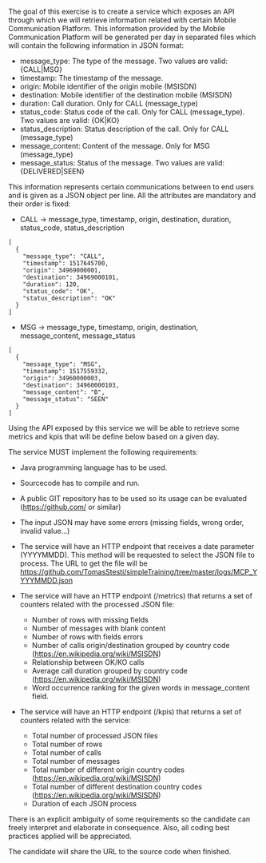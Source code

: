 The goal of this exercise is to create a service which exposes an API through which we will retrieve information related with certain Mobile Communication Platform. This information provided by the Mobile Communication Platform will be generated per day in separated files which will contain the following information in JSON format:

- message_type: The type of the message. Two values are valid: {CALL|MSG}
- timestamp: The timestamp of the message.
- origin: Mobile identifier of the origin mobile (MSISDN)
- destination: Mobile identifier of the destination mobile (MSISDN)
- duration: Call duration. Only for CALL (message_type)
- status_code: Status code of the call. Only for CALL (message_type). Two values are valid: {OK|KO}
- status_description: Status description of the call. Only for CALL (message_type)
- message_content: Content of the message. Only for MSG (message_type)
- message_status: Status of the message. Two values are valid: {DELIVERED|SEEN}

This information represents certain communications between to end users and is given as a JSON object per line. All the attributes are mandatory and their order is fixed:

- CALL -> message_type, timestamp, origin, destination, duration, status_code, status_description
```
[
  {
    "message_type": "CALL",
    "timestamp": 1517645700,
    "origin": 34969000001,
    "destination": 34969000101,
    "duration": 120,
    "status_code": "OK",
    "status_description": "OK"
  }
]
```
- MSG -> message_type, timestamp, origin, destination, message_content, message_status
```
[
  {
    "message_type": "MSG",
    "timestamp": 1517559332,
    "origin": 34960000003,
    "destination": 34960000103,
    "message_content": "B",
    "message_status": "SEEN"
  }
]
```

Using the API exposed by this service we will be able to retrieve some metrics and kpis that will be define below based on a given day.

The service MUST implement the following requirements:
- Java programming language has to be used.
- Sourcecode has to compile and run.
- A public GIT repository has to be used so its usage can be evaluated (https://github.com/ or similar)
- The input JSON may have some errors (missing fields, wrong order, invalid value...)
- The service will have an HTTP endpoint that receives a date parameter (YYYYMMDD). This method will be requested to select the JSON file to process. The URL to get the file will be https://github.com/TomasStesti/simpleTraining/tree/master/logs/MCP_YYYYMMDD.json
- The service will have an HTTP endpoint (/metrics) that returns a set of counters related with the processed JSON file:
  -	Number of rows with missing fields
  -	Number of messages with blank content
  -	Number of rows with fields errors
  -	Number of calls origin/destination grouped by country code (https://en.wikipedia.org/wiki/MSISDN)
  -	Relationship between OK/KO calls
  -	Average call duration grouped by country code (https://en.wikipedia.org/wiki/MSISDN)
  -	Word occurrence ranking for the given words in message_content field.

- The service will have an HTTP endpoint (/kpis) that returns a set of counters related with the service:
  - Total number of processed JSON files
  -	Total number of rows
  -	Total number of calls
  -	Total number of messages  
  -	Total number of different origin country codes (https://en.wikipedia.org/wiki/MSISDN)
  -	Total number of different destination country codes (https://en.wikipedia.org/wiki/MSISDN)
  - Duration of each JSON process

There is an explicit ambiguity of some requirements so the candidate can freely interpret and elaborate in consequence. Also, all coding best practices applied will be appreciated.

The candidate will share the URL to the source code when finished.
